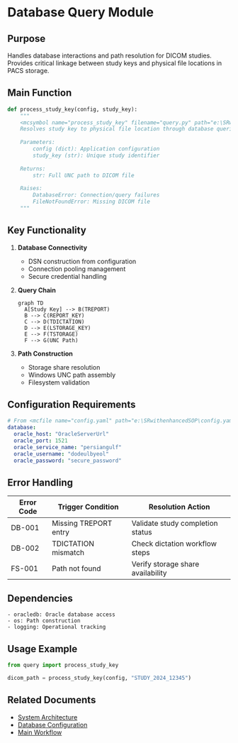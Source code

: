 # Database Query Module

## Purpose
Handles database interactions and path resolution for DICOM studies. Provides critical linkage between study keys and physical file locations in PACS storage.

## Main Function
```python
def process_study_key(config, study_key):
    """
    <mcsymbol name="process_study_key" filename="query.py" path="e:\SRwithenhancedSOP\query.py" startline="9" type="function"></mcsymbol>
    Resolves study key to physical file location through database queries
    
    Parameters:
        config (dict): Application configuration
        study_key (str): Unique study identifier
        
    Returns:
        str: Full UNC path to DICOM file
    
    Raises:
        DatabaseError: Connection/query failures
        FileNotFoundError: Missing DICOM file
    """
```

## Key Functionality
1. **Database Connectivity**
   - DSN construction from configuration
   - Connection pooling management
   - Secure credential handling

2. **Query Chain**
   ```mermaid
   graph TD
     A[Study Key] --> B(TREPORT)
     B --> C(REPORT_KEY)
     C --> D(TDICTATION)
     D --> E(LSTORAGE_KEY)
     E --> F(TSTORAGE)
     F --> G(UNC Path)
   ```

3. **Path Construction**
   - Storage share resolution
   - Windows UNC path assembly
   - Filesystem validation

## Configuration Requirements
```yaml
# From <mcfile name="config.yaml" path="e:\SRwithenhancedSOP\config.yaml"></mcfile>
database:
  oracle_host: "OracleServerUrl"
  oracle_port: 1521
  oracle_service_name: "persiangulf"
  oracle_username: "dodeulbyeol"
  oracle_password: "secure_password"
```

## Error Handling
| Error Code | Trigger Condition | Resolution Action |
|------------|--------------------|-------------------|
| DB-001 | Missing TREPORT entry | Validate study completion status |
| DB-002 | TDICTATION mismatch | Check dictation workflow steps |
| FS-001 | Path not found | Verify storage share availability |

## Dependencies
```text
- oracledb: Oracle database access
- os: Path construction
- logging: Operational tracking
```

## Usage Example
```python
from query import process_study_key

dicom_path = process_study_key(config, "STUDY_2024_12345")
```

## Related Documents
- [System Architecture](high_level/architecture.md)
- [Database Configuration](high_level/config_reference.md)
- [Main Workflow](modules/main.md)
```